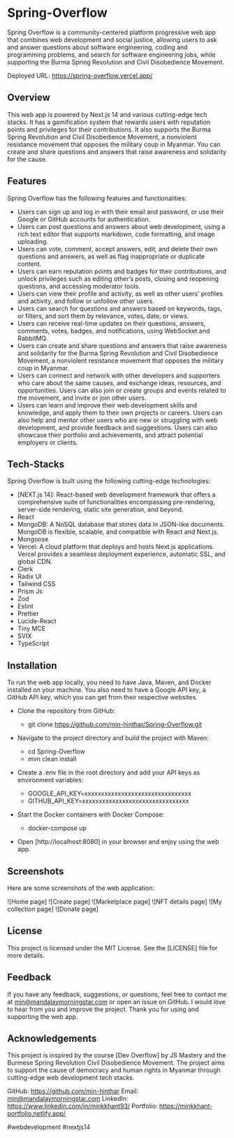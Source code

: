 # Spring-Overflow
Spring Overflow is a community-centered platform progressive web app that combines web development and social justice, allowing users to ask and answer questions about software engineering, coding and programming problems, and search for software engineering jobs, while supporting the Burma Spring Revolution and Civil Disobedience Movement.

Deployed URL: https://spring-overflow.vercel.app/

## Overview
This web app is powered by Next.js 14 and various cutting-edge tech stacks. It has a gamification system that rewards users with reputation points and privileges for their contributions. It also supports the Burma Spring Revolution and Civil Disobedience Movement, a nonviolent resistance movement that opposes the military coup in Myanmar. You can create and share questions and answers that raise awareness and solidarity for the cause.

## Features

Spring Overflow has the following features and functionalities:

- Users can sign up and log in with their email and password, or use their Google or GitHub accounts for authentication.
- Users can post questions and answers about web development, using a rich text editor that supports markdown, code formatting, and image uploading.
- Users can vote, comment, accept answers, edit, and delete their own questions and answers, as well as flag inappropriate or duplicate content.
- Users can earn reputation points and badges for their contributions, and unlock privileges such as editing other’s posts, closing and reopening questions, and accessing moderator tools.
- Users can view their profile and activity, as well as other users’ profiles and activity, and follow or unfollow other users.
- Users can search for questions and answers based on keywords, tags, or filters, and sort them by relevance, votes, date, or views.
- Users can receive real-time updates on their questions, answers, comments, votes, badges, and notifications, using WebSocket and RabbitMQ.
- Users can create and share questions and answers that raise awareness and solidarity for the Burma Spring Revolution and Civil Disobedience Movement, a nonviolent resistance movement that opposes the military coup in Myanmar.
- Users can connect and network with other developers and supporters who care about the same causes, and exchange ideas, resources, and opportunities. Users can also join or create groups and events related to the movement, and invite or join other users.
- Users can learn and improve their web development skills and knowledge, and apply them to their own projects or careers. Users can also help and mentor other users who are new or struggling with web development, and provide feedback and suggestions. Users can also showcase their portfolio and achievements, and attract potential employers or clients.

## Tech-Stacks

Spring Overflow is built using the following cutting-edge technologies:

- [NEXT.js 14]:  React-based web development framework that offers a comprehensive suite of functionalities encompassing pre-rendering, server-side rendering, static site generation, and beyond.
- React
- MongoDB: A NoSQL database that stores data in JSON-like documents. MongoDB is flexible, scalable, and compatible with React and Next.js.
- Mongoose
- Vercel: A cloud platform that deploys and hosts Next.js applications. Vercel provides a seamless deployment experience, automatic SSL, and global CDN.
- Clerk
- Radix UI
- Tailwind CSS
- Prism Js
- Zod
- Eslint
- Prettier
- Lucide-React
- Tiny MCE
- SVIX
- TypeScript

## Installation

To run the web app locally, you need to have Java, Maven, and Docker installed on your machine. You also need to have a Google API key, a GitHub API key, which you can get from their respective websites.

- Clone the repository from GitHub:
  - git clone https://github.com/min-hinthar/Spring-Overflow.git
    
- Navigate to the project directory and build the project with Maven:
  - cd Spring-Overflow
  - mvn clean install
    
- Create a .env file in the root directory and add your API keys as environment variables:
  - GOOGLE_API_KEY=xxxxxxxxxxxxxxxxxxxxxxxxxxxxxxxx
  - GITHUB_API_KEY=xxxxxxxxxxxxxxxxxxxxxxxxxxxxxxxx

- Start the Docker containers with Docker Compose:
  - docker-compose up

- Open [http://localhost:8080] in your browser and enjoy using the web app.


## Screenshots

Here are some screenshots of the web application:

![Home page]
![Create page]
![Marketplace page]
![NFT details page]
![My collection page]
![Donate page]

## License

This project is licensed under the MIT License. See the [LICENSE] file for more details.

## Feedback

If you have any feedback, suggestions, or questions, feel free to contact me at min@mandalaymorningstar.com or open an issue on GitHub. I would love to hear from you and improve the project. Thank you for using and supporting the web app.

## Acknowledgements

This project is inspired by the course [Dev Overflow] by JS Mastery and the Burmese Spring Revolution Civil Disobedience Movement. The project aims to support the cause of democracy and human rights in Myanmar through cutting-edge web development tech stacks.

GitHub: https://github.com/min-hinthar 
Email: min@mandalaymorningstar.com 
LinkedIn: https://www.linkedin.com/in/minkkhant93/ 
Portfolio: https://minkkhant-portfolio.netlify.app/ 

#webdevelopment #nextjs14

